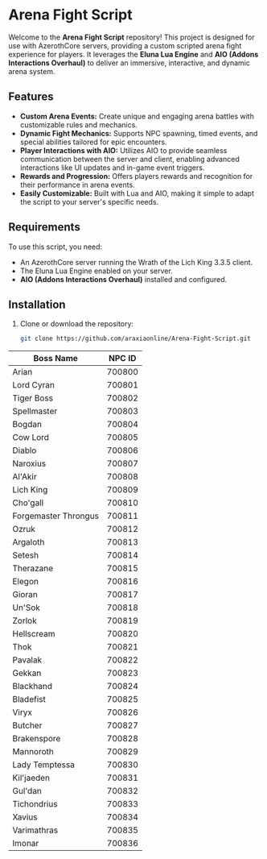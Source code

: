 # Arena Fight Script

Welcome to the **Arena Fight Script** repository! This project is designed for use with AzerothCore servers, providing a custom scripted arena fight experience for players. It leverages the **Eluna Lua Engine** and **AIO (Addons Interactions Overhaul)** to deliver an immersive, interactive, and dynamic arena system.

## Features

- **Custom Arena Events:** Create unique and engaging arena battles with customizable rules and mechanics.
- **Dynamic Fight Mechanics:** Supports NPC spawning, timed events, and special abilities tailored for epic encounters.
- **Player Interactions with AIO:** Utilizes AIO to provide seamless communication between the server and client, enabling advanced interactions like UI updates and in-game event triggers.
- **Rewards and Progression:** Offers players rewards and recognition for their performance in arena events.
- **Easily Customizable:** Built with Lua and AIO, making it simple to adapt the script to your server's specific needs.

## Requirements

To use this script, you need:

- An AzerothCore server running the Wrath of the Lich King 3.3.5 client.
- The Eluna Lua Engine enabled on your server.
- **AIO (Addons Interactions Overhaul)** installed and configured.

## Installation

1. Clone or download the repository:
   ```bash
   git clone https://github.com/araxiaonline/Arena-Fight-Script.git


| Boss Name          | NPC ID  |
|--------------------|---------|
| Arian              | 700800  |
| Lord Cyran         | 700801  |
| Tiger Boss         | 700802  |
| Spellmaster        | 700803  |
| Bogdan             | 700804  |
| Cow Lord           | 700805  |
| Diablo             | 700806  |
| Naroxius           | 700807  |
| Al'Akir            | 700808  |
| Lich King          | 700809  |
| Cho'gall           | 700810  |
| Forgemaster Throngus | 700811 |
| Ozruk              | 700812  |
| Argaloth           | 700813  |
| Setesh             | 700814  |
| Therazane          | 700815  |
| Elegon             | 700816  |
| Gioran             | 700817  |
| Un'Sok             | 700818  |
| Zorlok             | 700819  |
| Hellscream         | 700820  |
| Thok               | 700821  |
| Pavalak            | 700822  |
| Gekkan             | 700823  |
| Blackhand          | 700824  |
| Bladefist          | 700825  |
| Viryx              | 700826  |
| Butcher            | 700827  |
| Brakenspore        | 700828  |
| Mannoroth          | 700829  |
| Lady Temptessa     | 700830  |
| Kil'jaeden         | 700831  |
| Gul'dan            | 700832  |
| Tichondrius        | 700833  |
| Xavius             | 700834  |
| Varimathras        | 700835  |
| Imonar             | 700836  |
